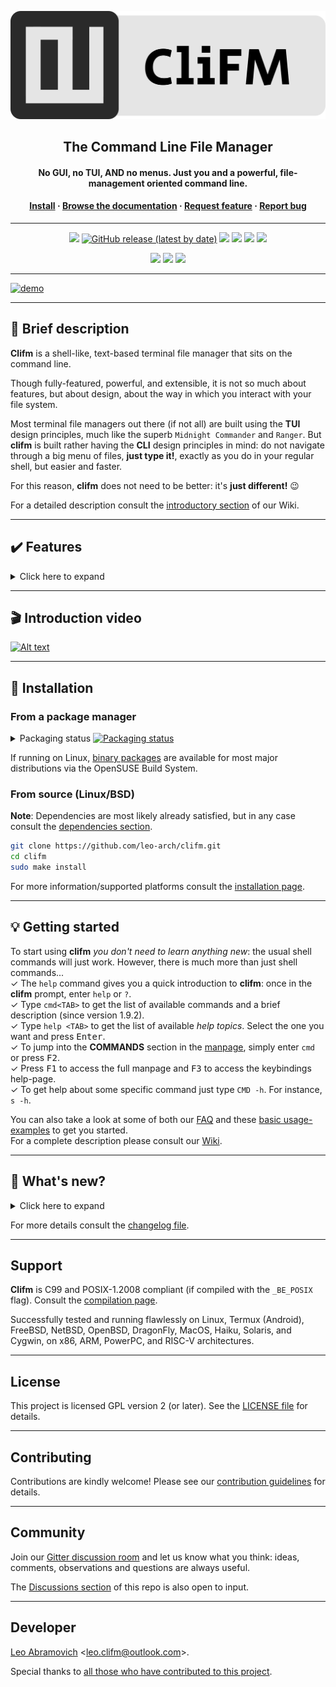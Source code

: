 <p align="center">
	<a href="https://github.com/leo-arch/clifm">
		<img src="misc/logo/clifm-banner.png" alt="CliFM logo">
	</a>
</p>
<h2 align="center">The Command Line File Manager</h2>
<h4 align="center">No GUI, no TUI, AND no menus. Just you and a powerful, file-management oriented command line.</h4>
<h4 align="center"><a
href="https://github.com/leo-arch/clifm/#floppy_disk-installation">Install</a> · <a
href="https://github.com/leo-arch/clifm/wiki">Browse the documentation</a> · <a
href="https://github.com/leo-arch/clifm/blob/master/.github/ISSUE_TEMPLATE/feature-request.md">Request feature</a> · <a
href="https://github.com/leo-arch/clifm/issues">Report bug</a></h4>

---

<p align="center">
<a href="https://github.com/leo-arch/clifm/blob/master/LICENSE"><img src="https://img.shields.io/github/license/leo-arch/clifm?color=red&style=flat"/></a>
<a href="https://github.com/leo-arch/clifm/releases"><img alt="GitHub release (latest by date)" src="https://img.shields.io/github/v/release/leo-arch/clifm"></a>
<a><img src="https://img.shields.io/github/commits-since/leo-arch/clifm/latest"></a>
<a><img src="https://img.shields.io/github/last-commit/leo-arch/clifm/master?color=blue&style=flat"/></a>
<!---
<a href="https://en.wikipedia.org/wiki/Privacy-invasive_software"><img src="https://img.shields.io/badge/privacy-✓-green?style=flat"/></a>
-->
<a href="https://gitter.im/leo-arch/clifm"><img src="https://img.shields.io/gitter/room/leo-arch/clifm?style=flat"/></a>
<a href="https://software.opensuse.org//download.html?project=home%3Aarchcrack&package=clifm"><img src="https://img.shields.io/badge/CD-OBS-red?logo=opensuse&logoColor=white"/></a>
</p>

<p align="center">
<a href="https://github.com/leo-arch/clifm/actions/workflows/codeql-analysis.yml"><img src="https://github.com/leo-arch/clifm/actions/workflows/codeql-analysis.yml/badge.svg?branch=master"></a>
<a href="https://www.codacy.com/gh/leo-arch/clifm/dashboard?utm_source=github.com&amp;utm_medium=referral&amp;utm_content=leo-arch/clifm&amp;utm_campaign=Badge_Grade"><img src="https://app.codacy.com/project/badge/Grade/c2c24860fce64d2aa6ca8e1dd0981d6d"/></a>
<a href="https://build.opensuse.org/package/show/home:archcrack/CliFM"><img src="https://build.opensuse.org/projects/home:archcrack/packages/CliFM/badge.svg?type=default"></a>
<!---
<a href="https://app.codiga.io/project/30518/dashboard"><img alt="Code grade" src="https://api.codiga.io/project/30518/status/svg"/></a>
-->

<!---
<a href="https://bestpractices.coreinfrastructure.org/projects/4884"><img src="https://bestpractices.coreinfrastructure.org/projects/4884/badge"></a>
-->
</p>

---

[![demo](https://asciinema.org/a/ov5HnwdlPvnR7ucfDrQMfeg2N.svg)](https://asciinema.org/a/ov5HnwdlPvnR7ucfDrQMfeg2N?autoplay=1)

<!---
<h4 align="center">CliFM's interface</h4>
<p align="center"><img src="https://i.postimg.cc/YC77qSLK/interface-1-7-9.png"></p>
<p align="center">You only need 7 keystrokes to move all selected files into the <i>images</i> directory: <b>m sel 8</b></p>
-->

---

## :space_invader: Brief description

**Clifm** is a shell-like, text-based terminal file manager that sits on the command line.

Though fully-featured, powerful, and extensible, it is not so much about features, but about design, about the way in which you interact with your file system.

Most terminal file managers out there (if not all) are built using the **TUI** design principles, much like the superb `Midnight Commander` and `Ranger`. But **clifm** is built rather having the **CLI** design principles in mind: do not navigate through a big menu of files, **just type it!**, exactly as you do in your regular shell, but easier and faster.

For this reason, **clifm** does not need to be better: it's **just different!** :wink:

For a detailed description consult the [introductory section](https://github.com/leo-arch/clifm/wiki/Introduction#what-is-clifm) of our Wiki.

<!--
Unlike most terminal file managers out there, indeed, **clifm** replaces the traditional TUI interface (also known as curses or text-menu based interface) by a command-line interface (CLI),<sup>1</sup> also known as REPL.<sup>2</sup>

If working with the command-line, your workflow is not affected at all, but just enriched with file management functionalities: automatic files listing, files selection, bookmarks, tags, directory jumper, directory and commands history, auto-cd and auto-open, bulk rename, TAB completion, autosuggestions, and a trash system, among [other features](#features). In this sense, **clifm** is certainly a file manager, but also a shell extension.

Briefly put, with **clifm** the command-line is always already there, never hidden :godmode: :muscle:

---

<sup>1</sup> <i>For more information about these concepts see the [resources page](https://github.com/leo-arch/clifm/wiki/Resources#gui-tui-and-cli) </i>.

For a detailed description consult the [introductory section](https://github.com/leo-arch/clifm/wiki/Introduction#what-is-clifm) of our Wiki</i>.
-->

---

## :heavy_check_mark: Features

<details>
<summary>Click here to expand</summary>

Besides common file operations such as copy, move, remove, etc., _clifm_ provides the following features:
- Specific
  - [Really CLI-based](https://github.com/leo-arch/clifm/wiki/Introduction#main-design-and-goals). No GUI nor TUI at all, but just a command-line
  - It can run on the kernel built-in console and even on a SSH or any other remote session
  - Highly compatible with old VT102-only terminal emulators like Rxvt and Rxvt-based ones: even on a terminal with only 8 colors and no Unicode support, **clifm** will just work. [It can run even on an old DEC-VT100 terminal!](https://github.com/leo-arch/clifm/wiki/Extra#clifm-running-on-a-dec-vt100-terminal-1978)
  - [High performance](https://github.com/leo-arch/clifm/wiki/Performance). Incredibly lightweight and fast even on really old hardware
  - [Short (and even one-character) commands](https://github.com/leo-arch/clifm/wiki/Introduction#commands-short-summary)
  - [Entry list numbers (ELN's)](https://github.com/leo-arch/clifm/wiki/Common-Operations) for file names
  - [Extended color codes](https://github.com/leo-arch/clifm/wiki/Customization#colors) for file-types and -extensions
  - [Files counter](https://github.com/leo-arch/clifm/wiki/Introduction#interface) for directories and symlinks to directories
  - Privacy: Zero data collection and no connection to the outside world at all
  - Security: [Secure environment](https://github.com/leo-arch/clifm/wiki/Specifics#security) and [secure commands](https://github.com/leo-arch/clifm/wiki/Specifics#security). See also the [stealth mode section](https://github.com/leo-arch/clifm/wiki/Specifics#stealth-mode)
- Navigation and file operations
  - [Bookmarks](https://github.com/leo-arch/clifm/wiki/Common-Operations#bookmarks)
  - [File tags](https://github.com/leo-arch/clifm/wiki/Common-Operations#tagging-files)
  - [File filters](https://github.com/leo-arch/clifm/wiki/Advanced#files-filters)
  - [Files selection](https://github.com/leo-arch/clifm/wiki/Common-Operations#selection) (supports both glob and regular expressions and works even across multiple instances of the program)
  - [Files search](https://github.com/leo-arch/clifm/wiki/Common-Operations#searching) (supports both glob and regular expressions)
  - [copy(-as), move(-as)](https://github.com/leo-arch/clifm/wiki/Introduction#c-l-e-edit-m-md-r), [interactive rename](https://github.com/leo-arch/clifm/wiki/Introduction#c-l-e-edit-m-md-r), and [open-with](https://github.com/leo-arch/clifm/wiki/Introduction#ow) functions
  - [File names cleaner](https://github.com/leo-arch/clifm/wiki/Introduction#bb-bleach)
  - [Autocommands](https://github.com/leo-arch/clifm/wiki/Specifics#autocommands)
  - [Auto-cd](https://github.com/leo-arch/clifm/wiki/Introduction#acd-autocd), [auto-open](https://github.com/leo-arch/clifm/wiki/Introduction#ao-auto-open), and [autols](https://github.com/leo-arch/clifm/wiki/Common-Operations#navigation)
  - [Directory jumper](https://github.com/leo-arch/clifm/wiki/Specifics#kangaroos-frecency-algorithm), similar to [autojump](https://github.com/wting/autojump), [z.lua](https://github.com/skywind3000/z.lua), and [zoxide](https://github.com/ajeetdsouza/zoxide)
  - [Virtual directories](https://github.com/leo-arch/clifm/wiki/Advanced#virtual-directories)
  - [Fastback - Quickly change to any parent directory](https://github.com/leo-arch/clifm/wiki/Introduction#fastback)
  - [A built-in resource opener](https://github.com/leo-arch/clifm/wiki/Specifics#resource-opener) (supports regular expressions and is able to discern between GUI and non-GUI environments)
  - [A built-in Freedesktop-compliant trash system](https://github.com/leo-arch/clifm/wiki/Common-Operations#trashing-files)
  - [Up to eight workspaces](https://github.com/leo-arch/clifm/wiki/Specifics#workspaces)
  - [Eleven sorting methods](https://github.com/leo-arch/clifm/wiki/Introduction#st-sort)
  - [Bulk operations](https://github.com/leo-arch/clifm/wiki/Advanced#bulk-operations): rename, create, remove, and create symbolik links in bulk
  - [Files encryption/decryption (plugin)](https://github.com/leo-arch/clifm/wiki/Advanced#plugins)
  - [Copy files to your smart phone (plugin)](https://github.com/leo-arch/clifm/wiki/Advanced#plugins)
  - [Archiving and compression](https://github.com/leo-arch/clifm/wiki/Advanced#archives) support (including Zstandard and ISO 9660)
  - [Symlinks editor](https://github.com/leo-arch/clifm/wiki/Introduction#c-l-e-edit-m-md-r)
  - File permissions/ownership editor via the [`pc`](https://github.com/leo-arch/clifm/wiki/Introduction#pc) and [`oc`](https://github.com/leo-arch/clifm/wiki/Introduction#oc) commands respectively 
  - [Remote file systems management](https://github.com/leo-arch/clifm/wiki/Introduction#net)
  - [Mount/unmount storage devices](https://github.com/leo-arch/clifm/wiki/Introduction#media)
  - [Advanced Copy](https://github.com/leo-arch/clifm/wiki/Advanced#cpmv-with-a-progress-bar) support (just `cp` and `mv` with a nice progress bar)
  - Directory history map to keep in sight previous, current, and next entries in the directory history list
- Shell
  - [Auto-suggestions](https://github.com/leo-arch/clifm/wiki/Specifics#auto-suggestions)
  - [TAB completion](https://github.com/leo-arch/clifm/wiki/Specifics#expansions-completions-and-suggestions), with _fzf_ integration (including [file previews](https://github.com/leo-arch/clifm/wiki/Advanced#files-preview))
  - [Syntax highlighting](https://github.com/leo-arch/clifm/wiki/Specifics#syntax-highlighting)
  - [Warning prompt for invalid command names](https://github.com/leo-arch/clifm/wiki/Customization#the-warning-prompt)
  - [Fused parameters for ELN's](https://github.com/leo-arch/clifm/wiki/Introduction#fused-parameters)
  - [Fuzzy completion for file names and paths](https://github.com/leo-arch/clifm/wiki/Specifics#fuzzy-match)
  - [Wildcards expansion via <kbd>TAB</kbd>](https://github.com/leo-arch/clifm/wiki/Introduction#filter-files-with-the-tab-key) (`s *.[ch]<TAB>`)
  - [File types expansion via <kbd>TAB</kbd>](https://github.com/leo-arch/clifm/wiki/Introduction#filter-files-with-the-tab-key) (`=l<TAB>` to list all symlinks in the current dir)
  - [MIME types expansion](https://github.com/leo-arch/clifm/wiki/Advanced/#quickly-filtering-files-with-the-tab-key) (`@image<TAB>`)
  - Bash-like quoting system
  - Shell commands execution
  - Sequential and conditional commands execution
  - [Directory](https://github.com/leo-arch/clifm/wiki/Introduction#b-back) and [commands](https://github.com/leo-arch/clifm/wiki/Introduction/#commands-history) history
  - [Glob and regular expressions](https://github.com/leo-arch/clifm/wiki/Advanced#wildcards-and-regex) (including inverse matching)
  - [Aliases](https://github.com/leo-arch/clifm/wiki/Customization#aliases)
  - [Logs](https://github.com/leo-arch/clifm/wiki/Introduction#log)
  - [Prompt and profile commands](https://github.com/leo-arch/clifm/wiki/Customization#profile-and-prompt-commands) (run commands with each new prompt or at program startup)
- Modes
  - [Stealth mode](https://github.com/leo-arch/clifm/wiki/Specifics#stealth-mode), also known as incognito or private mode
  - [Light mode](https://github.com/leo-arch/clifm/wiki/Specifics#light-mode) (just in case it is not fast enough for you)
  - [Resource opener](https://github.com/leo-arch/clifm/wiki/Specifics#using-clifm-as-a-standalone-resource-opener)
  - [Disk usage analyzer mode](https://github.com/leo-arch/clifm/wiki/Specifics#disk-usage-analyzer)
  - [Files lister (ls-mode)](https://github.com/leo-arch/clifm/wiki/Advanced#files-lister-ls-mode)
- Customization
  - [User profiles](https://github.com/leo-arch/clifm/wiki/Specifics#profiles)
  - [Customizable keyboard shortcuts](https://github.com/leo-arch/clifm/wiki/Customization#keybindings)
  - [Theming support](https://github.com/leo-arch/clifm/wiki/Customization#theming) (more than a dozen color schemes)
  - [Prompt customization](https://github.com/leo-arch/clifm/wiki/Customization#the-prompt)
  - [Four customizable keybindings for custom plugins](https://github.com/leo-arch/clifm/wiki/Customization#keybindings)
  - [Compile features in/out](https://github.com/leo-arch/clifm/blob/master/src/README.md#compiling-features-inout)
- Misc
  - [Plugins](https://github.com/leo-arch/clifm/wiki/Advanced#plugins)
  - [File previews](https://github.com/leo-arch/clifm/wiki/Advanced#files-preview) (via TAB completion or the [`view` command](https://github.com/leo-arch/clifm/wiki/Introduction#view))
  - [Icons support](https://github.com/leo-arch/clifm/wiki/Advanced#icons-smirk), including emoji-icons :smirk:
  - [Git integration](https://github.com/leo-arch/clifm/wiki/Advanced#git-integration)
  - [Desktop notifications](https://github.com/leo-arch/clifm/wiki/Specifics#desktop-notifications)
  - Unicode suppport
  - Disk usage
  - [CD on quit](https://github.com/leo-arch/clifm/wiki/Advanced#cd-on-quit) and [file picker](https://github.com/leo-arch/clifm/wiki/Advanced#file-picker) functions
  - [A built-in pager](https://github.com/leo-arch/clifm/wiki/Introduction#pg-pager) for files listing
  - Read and list files from [STDIN (standard input)](https://github.com/leo-arch/clifm/wiki/Advanced#standard-input)
<h4 align="center"><br><i>Auto-suggestions in action</i></h4>
<p align="center"><img src="https://i.postimg.cc/1XSKBRh8/suggestions.gif"></a></p>

---
For a detailed explanation of each of these features, follow the corresponding links or consult the [Wiki](https://github.com/leo-arch/clifm/wiki).
</details>

---

## :clapper: Introduction video

[![Alt text](https://img.youtube.com/vi/CJmcisw9F90/0.jpg)](https://www.youtube.com/watch?v=CJmcisw9F90)

<!---
<details>
<summary>Watch me fly!</summary>

<h3 align="center"><br><i>Did I say it's fast?</i></h3>
<p align="center"><a href="https://mega.nz/embed/J8hEkCZZ#fGp0JtcDvFIWKmTc4cOp0iMrWRlbqs99THg8F7EmQWI"><img src="https://i.postimg.cc/CKx6zrvL/vid-thumb.png"></a></p>

Music: "Quad Machine", by [Sonic Mayhem](https://en.wikipedia.org/wiki/Sascha_Dikiciyan) \
**Note**: Icons and files preview depend on third-party software. Consult the [icons](https://github.com/leo-arch/clifm/wiki/Advanced#icons-smirk) and [files preview](https://github.com/leo-arch/clifm/wiki/Advanced#files-preview) sections.

</details>
-->

---

## :floppy_disk: Installation

### From a package manager

<details>
<summary>Packaging status <a href="https://repology.org/project/clifm/versions"><img src="https://repology.org/badge/tiny-repos/clifm.svg" alt="Packaging status"></a></summary>
<a href="https://repology.org/project/clifm/versions">
    <img src="https://repology.org/badge/vertical-allrepos/clifm.svg" alt="Packaging status">
</a>
</details>

If running on Linux, [binary packages](https://software.opensuse.org//download.html?project=home%3Aarchcrack&package=clifm) are available for most major distributions via the OpenSUSE Build System.

### From source (Linux/BSD)

**Note**: Dependencies are most likely already satisfied, but in any case consult the [dependencies section](https://github.com/leo-arch/clifm/wiki/Introduction#1-satisfy-dependencies).

```sh
git clone https://github.com/leo-arch/clifm.git
cd clifm
sudo make install
```

For more information/supported platforms consult the [installation page](https://github.com/leo-arch/clifm/wiki/Introduction#installation).

---

## :bulb: Getting started

To start using **clifm** _you don't need to learn anything new_: the usual shell commands will just work. However, there is much more than just shell commands... \
✓ The `help` command gives you a quick introduction to **clifm**: once in the **clifm** prompt, enter `help` or `?`. \
✓ Type `cmd<TAB>` to get the list of available commands and a brief description (since version 1.9.2). \
✓ Type `help <TAB>` to get the list of available _help topics_. Select the one you want and press <kbd>Enter</kbd>. \
✓ To jump into the **COMMANDS** section in the [manpage](https://github.com/leo-arch/clifm/blob/master/misc/clifm.1.pdf), simply enter `cmd` or press <kbd>F2</kbd>. \
✓ Press <kbd>F1</kbd> to access the full manpage and <kbd>F3</kbd> to access the keybindings help-page. \
✓ To get help about some specific command just type `CMD -h`. For instance, `s -h`.

You can also take a look at some of both our [FAQ](https://github.com/leo-arch/clifm/wiki/FAQ) and these [basic usage-examples](https://github.com/leo-arch/clifm/wiki/Common-Operations#basic-usage-examples) to get you started. \
For a complete description please consult our [Wiki](https://github.com/leo-arch/clifm/wiki).

---

## :newspaper: What's new?
<details>
<summary>Click here to expand</summary>

* `Development`
  - Ported to Solaris (including doors support).
  - Since `fzy` has been [inactive for more than a year](https://github.com/jhawthorn/fzy), we have forked it as [fnf](https://github.com/leo-arch/fnf) (including some features needed to make it work with **clifm**). Because of this, `--fzytab` has been renamed to `--fnftab`, just as the `TabCompletionMode` option in the config file now takes `fnf` instead of `fzy` as value.
  - [File names validation via the `new` command](https://github.com/leo-arch/clifm/wiki/Introduction#n-new).
  - If using the [new ueberzug](https://github.com/ueber-devel/ueberzug) (18.2.0), please update your [`clifmrun` file](https://github.com/leo-arch/clifm/blob/master/misc/tools/imgprev/clifmrun) to get image previews working again.
  - [Run external commands using any shell you like via the **CLIFM_SHELL** environment variable](https://github.com/leo-arch/clifm/wiki/FAQ#large_blue_diamond-how-do-i-run-with-a-different-shell.).
* `1.12 (Blondebeard)`
  - [Improved logs system](https://github.com/leo-arch/clifm/wiki/Introduction#log).
  - Better TAB completion for internal commands.
  - Allow the use of [Xterm-like color names in color schemes](https://github.com/leo-arch/clifm/wiki/Customization#xterm-like-color-names-256-colors).
  - Disable bold colors via `--no-bold`.
  - Colorize symlinks according to the target file via `ColorLinksAsTarget` in the config file.
  - File names trimming can now be disabled permanently via the `TrimNames` option in the config file and `--no-trim-names`.
  - Improved interface fot the [`tag` command](https://github.com/leo-arch/clifm/wiki/Introduction#tag).
  - Improved synchronization between multiple instances.
* `version 1.11 (Cobb)`
  - Files apparent size is used now by default. Revert via `--no-apparent-size` or setting `ApparentSize` to `false` in the config file. 
  - [**Clifm** will try to run in 256 colors mode if support is detected](https://github.com/leo-arch/clifm/wiki/Customization#color-support). Just comment out the `ColorScheme` option in the config file (or set it either to an empty value or to `default-256`) to enable this feature.
  - [Mark files with extended attributes (long view)](https://github.com/leo-arch/clifm/wiki/Common-Operations#longdetail-view-mode)
  - [Customizable timestamps, including relative times (long view)](https://github.com/leo-arch/clifm/wiki/Common-Operations#time-styles)
  - [Color gradients for file sizes and timestamps (long view)](https://github.com/leo-arch/clifm/wiki/Common-Operations#file-details)
  - [Use `config dump` to print the list of settings and their current value (highlighting those differing from default values)](https://github.com/leo-arch/clifm/wiki/Introduction#config)
  - The [`config` command](https://github.com/leo-arch/clifm/wiki/Introduction#config) is now used to open/edit the main configuration file (`edit` can still be used, but is deprecated and might be removed in a future release)
  - `FzfPreview` (file previews in TAB completion - fzf mode only) is now enabled by default (disable via `--no-fzfpreview`)
  - Improved jump table screen (via the [`j` command](https://github.com/leo-arch/clifm/wiki/Introduction#j-jc-jl-jp-jo-je))
  - [Purge the jump database via the `--purge` option](https://github.com/leo-arch/clifm/wiki/Introduction#j-jc-jl-jp-jo-je)
* `version 1.10 (Swordmaster)`:
  - [Quickly access the directory history list via the `dh` command](https://github.com/leo-arch/clifm/wiki/Introduction#dh). The `dh` plugin, just as the `bh` and `fh` commands, is now deprecated.
  - [History timestamps](https://github.com/leo-arch/clifm/wiki/Introduction#history)
  - `s:` works now like `sel` keyword, to be in line with `t:` (for tags) and `b:` (for bookmarks). Consult the [Files selection](https://github.com/leo-arch/clifm/wiki/Common-Operations#selection) section.
  - The `:b` construct was removed. `b:` now lists bookmark names instead of paths. `b:mybm` expands to the path pointed to by the bookmark named `mybm`. The `ExpandBookmarks` option (config file) is now deprecated, just as the bookmarks suggestions strategy (in the `SuggestionStrategy` option). See the [Bookmarks](https://github.com/leo-arch/clifm/wiki/Common-Operations#bookmarks) section.
  - Bookmarks can be created directly from the command line, without an interactive prompt: `bm add FILE BM_NAME`.
  - [Rename profiles via the `rename` subcommand](https://github.com/leo-arch/clifm/wiki/Introduction#pf-profile)
  - [`oc`, a files ownership editor](https://github.com/leo-arch/clifm/wiki/Introduction#oc)
  - Get list of commands and a brief description via `cmd<TAB>` 
  - [Suggest a brief description for internal commands](https://github.com/leo-arch/clifm/wiki/Specifics#auto-suggestions)
  - Set a custom selections file via the `--sel-file` flag
* `version 1.9 (Sharptooth)`:
  - [Improved fuzzy suggestions/completions for file names and paths](https://github.com/leo-arch/clifm/wiki/Specifics#auto-suggestions)
  - [Automatic expansion for bookmarks, file type, and MIME type filters](https://github.com/leo-arch/clifm/wiki/Advanced#grouping-files-via-automatic-expansion)
  - [Private workspace settings](https://github.com/leo-arch/clifm/wiki/Specifics#workspace-settings)
  - [Run autocommands based on workspaces, and not just on paths](https://github.com/leo-arch/clifm/wiki/Specifics#autocommands)
  - [Run the pager based on the current amount of files](https://github.com/leo-arch/clifm/wiki/Introduction#pg-pager)
  - Files counter for directories in long view mode
  - [Filter files by file type](https://github.com/leo-arch/clifm/wiki/Introduction#ft-filter)
  - [Filter files by MIME type](https://github.com/leo-arch/clifm/wiki/Advanced/#quickly-filtering-files-with-the-tab-key)
  - [`pc`, a file permissions editor](https://github.com/leo-arch/clifm/wiki/Introduction#pc)
  - `cd -` works now just like in most shells
  - The [`view` command](https://github.com/leo-arch/clifm/wiki/Introduction#view) can now select files via <kbd>TAB</kbd>
  - Launch the [`view` command](https://github.com/leo-arch/clifm/wiki/Introduction#view) via <kbd>Alt+-</kbd>
  - Use `--fzfpreview-hidden` to start the preview window hidden (toggle via <kbd>Alt-p</kbd>)
* `version 1.8 (Otis)`:
  - If upgrading from a previous version (optional, but recommended):
    - <kbd>F7</kbd> opens now shotgun's configuration file (instead of the jump database file). Update `keybindings.clifm`: removing the file and restarting is enough. Manually: run `kb edit` and then replace `open-jump-db:\e[18~` by `open-preview:\e[18~`.
    - New specific options to control the files preview window. Add the following options to the `FzfTabOptions` line in your theme file (via the `cs edit` command) or just copy the theme file from the data directory (usually `/usr/local/share/clifm/colors`): `--bind alt-p:toggle-preview,change:top,alt-up:preview-page-up,alt-down:preview-page-down --preview-window=wrap,border-left --color="border:7:dim"`.
  - [`clifmimg` plugin, for image previews](https://github.com/leo-arch/clifm/tree/master/misc/tools/imgprev#image-previews)
  - [`view` command, to preview files in full screen](https://github.com/leo-arch/clifm/wiki/Introduction#view)
  - [TAB completion with file previews](https://github.com/leo-arch/clifm/wiki/Specifics#tab-completion-with-file-previews)
  - [Shotgun, a built-in files previewer](https://github.com/leo-arch/clifm/wiki/Advanced#shotgun)
  - Improved Unicode support for the suggestions system
  - Flat-view for the [`fzfsel` plugin](https://github.com/leo-arch/clifm/wiki/Advanced#plugins) via the `-f` option
  - [Improved VT100 compatibility via the `--vt100` switch](https://github.com/leo-arch/clifm/wiki/Extra#clifm-running-on-a-dec-vt100-terminal-1978)
  - [Cygwin support](https://github.com/leo-arch/clifm/wiki/Introduction#small_blue_diamond-d-cygwin)
  - Improved performance/portability of the suggestions system: no more slow/non-portable `CPR`-`CUP` [escape sequences](https://www.xfree86.org/current/ctlseqs.html)! These were replaced by 100% made in-house cursor position calculation plus basic/portable escape sequences: `CUU`, `CUD`, `CUF`, and `CUB`.
* `version 1.7 (Elaine)`:
  - [Configuration files renamed from `.cfm` to `.clifm`](https://github.com/leo-arch/clifm/wiki/Specifics#new-extension-for-configuration-files) (avoid conflict with [ColdFusion](https://en.wikipedia.org/wiki/ColdFusion_Markup_Language) files)
  - <kbd>Ctrl-l</kbd> added for screen refresh
  - `cc` command removed to avoid conflicts with `/bin/cc` (use `colors` instead)
  - `--std-tab-comp` option renamed to `--stdtab` (to match `--fzytab` and `--smenutab` options)
* `version 1.6 (Guybrush)`:
  - ELN's color defaults now to cyan
  - `--no-folders-first` and `--folders-first` options renamed to `--no-dirs-first` and `--dirs-first` respectively. In the same way, the `folders-first` command was renamed to `dirs-first`.
  - `PromptStyle` option renamed as `Notifications` (taking `true` and `false` as values)
* `version 1.5 (Nano)`:
  - `Prompt`, `WarningPromptStr`, `DividingLine`, and `FfzTabOptions` options were moved from the config file to the color scheme file to get a **centralized and single theming file**. However, to keep backwards compatibility, the old location is still recognized. If any of these options is found in the color scheme file, values taken from the main configuration file will be overriden.
  - The [warning prompt](https://github.com/leo-arch/clifm/wiki/Customization#the-warning-prompt) color is set now via escape codes (exactly as the regular prompt). The `wp` color code is used now only for the _input text color_ of the warning prompt.
* `version 1.4 (Alma)`:
  - In order to make _Lira_ more powerful (it can now match entire file names instead of just file extensions) it was necessary to introduce [a little syntax modification](https://github.com/leo-arch/clifm/wiki/Specifics#syntax) in its configuration file.

</details>

For more details consult the [changelog file](https://github.com/leo-arch/clifm/blob/master/CHANGELOG).

---

## Support

**Clifm** is C99 and POSIX-1.2008 compliant (if compiled with the `_BE_POSIX` flag). Consult the [compilation page](https://github.com/leo-arch/clifm/blob/master/src/README.md#5-compilation).

Successfully tested and running flawlessly on Linux, Termux (Android), FreeBSD, NetBSD, OpenBSD, DragonFly, MacOS, Haiku, Solaris, and Cygwin, on x86, ARM, PowerPC, and RISC-V architectures.

---

## License
This project is licensed GPL version 2 (or later).
See the [LICENSE file](https://github.com/leo-arch/clifm/blob/master/LICENSE) for details.

---

## Contributing
Contributions are kindly welcome! Please see our [contribution guidelines](https://github.com/leo-arch/clifm/wiki/CONTRIBUTING) for details.

---

## Community
Join our [Gitter discussion room](https://gitter.im/leo-arch/clifm) and let us know what you think: ideas, comments, observations and questions are always useful.

The [Discussions section](https://github.com/leo-arch/clifm/discussions) of this repo is also open to input.

---

## Developer
[Leo Abramovich](https://github.com/leo-arch) <<leo.clifm@outlook.com>>.

Special thanks to [all those who have contributed to this project](https://github.com/leo-arch/clifm/graphs/contributors).
